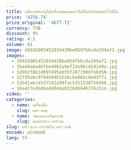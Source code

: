```yaml
---
title: เครื่องจักรงานไม้เครื่องตัดแผ่นกาวไม้ไผ่สําหรับแผ่นรั้วไม้ไผ่
price: '4256.74'
price_original: '4677.72'
currency: THB
discount: 9%
rating: 4.5
volume: 81
image: S8916905452834430be859fbbcda109af2.jpg
images:
  - S8916905452834430be859fbbcda109af2.jpg
  - Sba40ada46fbe4662a9ef33e9bcd14149o.jpg
  - Sd902f863d09f495ebfbf287190d7e8d5N.jpg
  - S2f95dec9f84d4401b26c6e86bc0eddf72.jpg
  - S2bd1aecd337142a99fac5351530756996.jpg
  - S6a427e4bdbad494da0226d6946376c51n.jpg
video: ''
categories:
  - name: เครื่องมือ
    slug: เคร-องม
  - name: วัดและการวิเคราะห์
    slug: ดและการว-เคราะห
slug: เคร-องจ-กรงานไม-เคร-องต
encode: oCnHuGE
lang: th
---
```

  